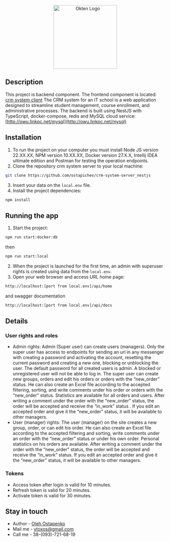 <p align="center">
  <a href="https://owu.com.ua/" target="blank"><img src="https://owu.com.ua/wp-content/uploads/2023/12/Blue-Big-Bird-Final-Logo.webp" width="200" alt="Okten Logo" /></a>
</p>

## Description
This project is backend component. The frontend component is located:
[crm system client](https://github.com/ostapichev/crm-system-client)
The CRM system for an IT school is a web application designed to streamline student management,
course enrollment, and administrative processes.
The backend is built using NestJS with TypeScript, docker-compose, redis and MySQL cloud service:
[http://owu.linkpc.net/mysql](http://owu.linkpc.net/mysql)

## Installation
1. To run the project on your computer you must install Node JS version 22.XX.XX, NPM version 10.XX.XX, 
   Docker version 27.X.X, Intellij IDEA ultimate edition and Postman for testing the operation endpoints.
2. Clone the repository crm system server to your local machine:  
```bash 
git clone https://github.com/ostapichev/crm-system-server_nestjs
```
3. Insert your data on the <code>local.env</code> file.
4. Install the project dependencies:
```bash
npm install
```

## Running the app

1. Start the project:
```bash
npm run start:docker:db
```
then
```bash
npm run start:local
```
2. When the project is launched for the first time, 
   an admin with superuser rights is created using data from the 
   <code>local.env</code>.
3. Open your web browser and access URL home page:
```bash
http://localhost:[port from local.env]/api/home
```
   and swagger documentation 
```bash
http://localhost:[port from local.env]/api/docs
```

## Details
### User rights and roles

-  Admin rights: Admin (Super user) can create users (managers). 
   Only the super user has access to endpoints for sending an 
   url in any messenger with creating a password and activating the account, 
   resetting the current password and creating a new one, 
   blocking or unblocking the user. The default password 
   for all created users is admin. A blocked or unregistered user 
   will not be able to log in. The super user can create new groups, 
   orders and edit his orders or orders with the “new_order” status. 
   He can also create an Excel file according to the accepted filtering, 
   sorting, and write comments under his order or orders with the “new_order” status. 
   Statistics are available for all orders and users. After writing a comment under 
   the order with the “new_order” status, the order will be accepted 
   and receive the “in_work” status . If you edit an accepted order 
   and give it the “new_order” status, it will be available to other managers.
-  User (manager) rights: The user (manager) on the site creates a new group, 
   order, or can edit his order. He can also create an Excel file according 
   to the accepted filtering and sorting, write comments under an order with the “new_order” 
   status or under his own order. Personal statistics on his orders are available. 
   After writing a comment under the order with the “new_order” status, the order will be 
   accepted and receive the “in_work” status. If you edit an accepted order and give it the “new_order” status, 
   it will be available to other managers.

### Tokens

- Access token after login is valid for 10 minutes.
- Refresh token is valid for 20 minutes.
- Activate token is valid for 30 minutes.

## Stay in touch

- Author - [Oleh Ostapenko](https://github.com/ostapichev)
- Mail me - ytoxos@gmail.com
- Call me - 38-(093)-721-68-19
